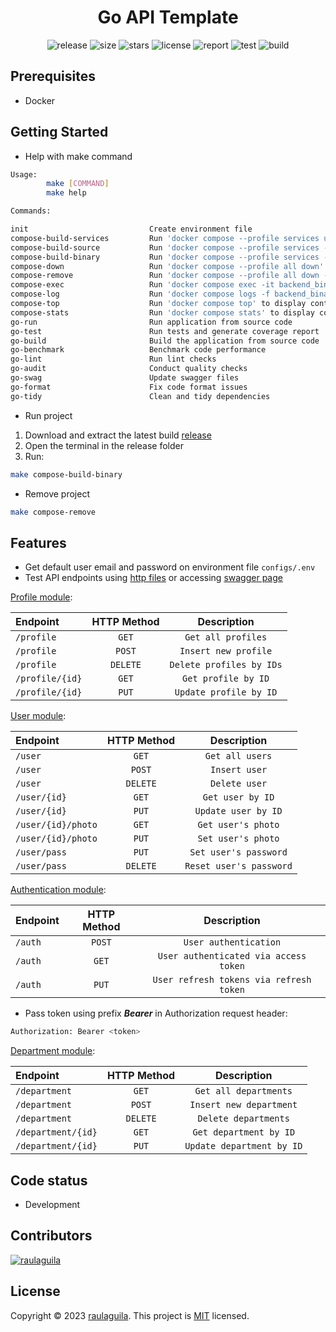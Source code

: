 <h1 style="text-align:center">Go API Template</h1>

<p style="text-align:center">
  <a href="https://github.com/raulaguila/go-api/releases" target="_blank" style="text-decoration: none;">
    <img src="https://img.shields.io/github/v/release/raulaguila/go-api.svg?style=flat&labelColor=0D1117" alt="release">
  </a>
  <img src="https://img.shields.io/github/repo-size/raulaguila/go-api?style=flat&labelColor=0D1117" alt="size">
  <img src="https://img.shields.io/github/stars/raulaguila/go-api?style=flat&labelColor=0D1117" alt="stars">
  <a href="../LICENSE" target="_blank" style="text-decoration: none;">
    <img src="https://img.shields.io/badge/License-MIT-blue.svg?style=flat&labelColor=0D1117" alt="license">
  </a>
  <a href="https://goreportcard.com/report/github.com/raulaguila/go-api" target="_blank" style="text-decoration: none;">
    <img src="https://goreportcard.com/badge/github.com/raulaguila/go-api?style=flat&labelColor=0D1117" alt="report">
  </a>
  <a href="https://github.com/raulaguila/go-api/actions?query=workflow%3Ago-test" target="_blank" style="text-decoration: none;">
    <img src="https://github.com/raulaguila/go-api/actions/workflows/go_test.yml/badge.svg" alt="test">
  </a>
  <a href="https://github.com/raulaguila/go-api/actions?query=workflow%3Ago-build" target="_blank" style="text-decoration: none;">
    <img src="https://github.com/raulaguila/go-api/actions/workflows/go_build.yml/badge.svg" alt="build">
  </a>
</p>

## Prerequisites

- Docker

## Getting Started

- Help with make command

```sh
Usage:
        make [COMMAND]
        make help

Commands: 

init                           Create environment file
compose-build-services         Run 'docker compose --profile services up -d --build' to create and start containers
compose-build-source           Run 'docker compose --profile services --profile source up -d --build' to create and start containers from source code
compose-build-binary           Run 'docker compose --profile services --profile binary up -d --build' to create and start containers from binary
compose-down                   Run 'docker compose --profile all down' to stop and remove containers and networks
compose-remove                 Run 'docker compose --profile all down -v --remove-orphans' to stop and remove containers, networks and volumes
compose-exec                   Run 'docker compose exec -it backend_binary bash' to access container bash
compose-log                    Run 'docker compose logs -f backend_binary' to show container logger
compose-top                    Run 'docker compose top' to display containers processes
compose-stats                  Run 'docker compose stats' to display containers stats
go-run                         Run application from source code
go-test                        Run tests and generate coverage report
go-build                       Build the application from source code
go-benchmark                   Benchmark code performance
go-lint                        Run lint checks
go-audit                       Conduct quality checks
go-swag                        Update swagger files
go-format                      Fix code format issues
go-tidy                        Clean and tidy dependencies
```

- Run project

1. Download and extract the latest build [release](https://github.com/raulaguila/go-api/releases)
2. Open the terminal in the release folder
3. Run:

```sh
make compose-build-binary
```

- Remove project

```sh
make compose-remove
```

## Features

- Get default user email and password on environment file `configs/.env`
- Test API endpoints using <a href="../api" target="_blank">http files</a> or
  accessing <a href="http://127.0.0.1:9000/swagger/index.html" target="_blank">swagger page</a>

[Profile module](../api/profile.http):

| Endpoint        | HTTP Method |       Description        |
|:----------------|:-----------:|:------------------------:|
| `/profile`      |    `GET`    |    `Get all profiles`    |
| `/profile`      |   `POST`    |   `Insert new profile`   |
| `/profile`      |  `DELETE`   | `Delete profiles by IDs` |
| `/profile/{id}` |    `GET`    |   `Get profile by ID`    |
| `/profile/{id}` |    `PUT`    |  `Update profile by ID`  |

[User module](../api/user.http):

| Endpoint           | HTTP Method |       Description       |
|:-------------------|:-----------:|:-----------------------:|
| `/user`            |    `GET`    |     `Get all users`     |
| `/user`            |   `POST`    |      `Insert user`      |
| `/user`            |  `DELETE`   |      `Delete user`      |
| `/user/{id}`       |    `GET`    |    `Get user by ID`     |
| `/user/{id}`       |    `PUT`    |   `Update user by ID`   |
| `/user/{id}/photo` |    `GET`    |   `Get user's photo`    |
| `/user/{id}/photo` |    `PUT`    |   `Set user's photo`    |
| `/user/pass`       |    `PUT`    |  `Set user's password`  |
| `/user/pass`       |  `DELETE`   | `Reset user's password` |

[Authentication module](../api/auth.http):

| Endpoint | HTTP Method |               Description               |
|:---------|:-----------:|:---------------------------------------:|
| `/auth`  |   `POST`    |          `User authentication`          |
| `/auth`  |    `GET`    |  `User authenticated via access token`  |
| `/auth`  |    `PUT`    | `User refresh tokens via refresh token` |

- Pass token using prefix _**Bearer**_ in Authorization request header:

```bash
Authorization: Bearer <token>
```

[Department module](../api/department.http):

| Endpoint           | HTTP Method |        Description        |
|:-------------------|:-----------:|:-------------------------:|
| `/department`      |    `GET`    |   `Get all departments`   |
| `/department`      |   `POST`    |  `Insert new department`  |
| `/department`      |  `DELETE`   |   `Delete departments`    |
| `/department/{id}` |    `GET`    |  `Get department by ID`   |
| `/department/{id}` |    `PUT`    | `Update department by ID` |

## Code status

- Development

## Contributors

<a href="https://github.com/raulaguila" target="_blank">
  <img src="https://contrib.rocks/image?repo=raulaguila/go-api" alt="raulaguila">
</a>

## License

Copyright © 2023 [raulaguila](https://github.com/raulaguila).
This project is [MIT](../LICENSE) licensed.
